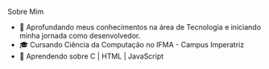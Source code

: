 Sobre Mim
- 👀 Aprofundando meus conhecimentos na área de Tecnologia e iniciando minha jornada como desenvolvedor.
- 🎓 Cursando Ciência da Computação no IFMA - Campus Imperatriz
- 🌱 Aprendendo sobre C | HTML | JavaScript 


<!---
GabrielGomes-Dev/GabrielGomes-Dev is a ✨ special ✨ repository because its `README.md` (this file) appears on your GitHub profile.
You can click the Preview link to take a look at your changes.
--->
